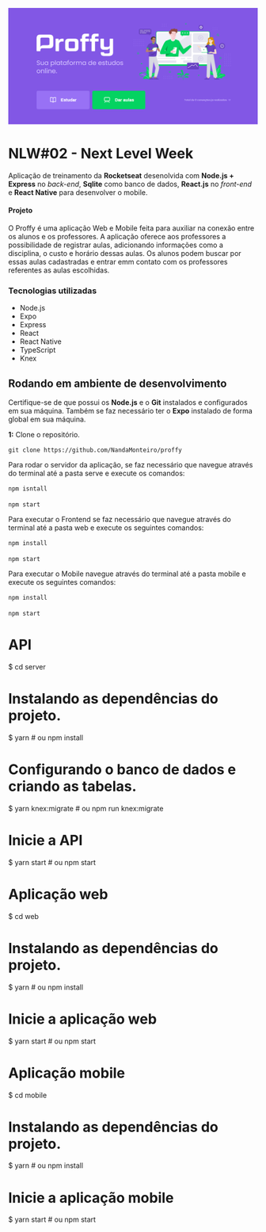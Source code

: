 ![Proffy](./assets/proffy.png)

# NLW#02 - Next Level Week

Aplicação de treinamento da **Rocketseat** desenolvida com **Node.js + Express** no *back-end*, **Sqlite** como banco de dados, **React.js** no *front-end* e **React Native** para desenvolver o mobile.

#### Projeto 
O Proffy é uma aplicação Web e Mobile feita para auxiliar na conexão entre os alunos e os professores. A aplicação oferece aos professores a possibilidade de registrar aulas, adicionando informações como a disciplina, o custo e horário dessas aulas.
Os alunos podem buscar por essas aulas cadastradas e entrar emm contato com os professores referentes as aulas escolhidas.

### Tecnologias utilizadas 
- Node.js
- Expo
- Express
- React
- React Native
- TypeScript
- Knex

## Rodando em ambiente de desenvolvimento

Certifique-se de que possui os **Node.js** e o **Git** instalados e configurados em sua máquina. Também se faz necessário ter o **Expo** instalado de forma global em sua máquina.

**1:** Clone o repositório.

```
git clone https://github.com/NandaMonteiro/proffy
```

Para rodar o servidor da aplicação, se faz necessário que navegue através do terminal até a pasta serve e execute os comandos:

```
npm isntall

npm start
```

Para executar o Frontend se faz necessário que navegue através do terminal até a pasta web e execute os seguintes comandos:

```
npm install

npm start

```

Para executar o Mobile navegue através do terminal até a pasta mobile e execute os seguintes comandos:

```
npm install

npm start

```

# API
  $ cd server
  # Instalando as dependências do projeto.
  $ yarn # ou npm install
  # Configurando o banco de dados e criando as tabelas.
  $ yarn knex:migrate # ou npm run knex:migrate

  # Inicie a API
  $ yarn start # ou npm start

  # Aplicação web
  $ cd web
  # Instalando as dependências do projeto.
  $ yarn # ou npm install
  # Inicie a aplicação web
  $ yarn start # ou npm start

  # Aplicação mobile
  $ cd mobile
  # Instalando as dependências do projeto.
  $ yarn # ou npm install
  # Inicie a aplicação mobile
  $ yarn start # ou npm start